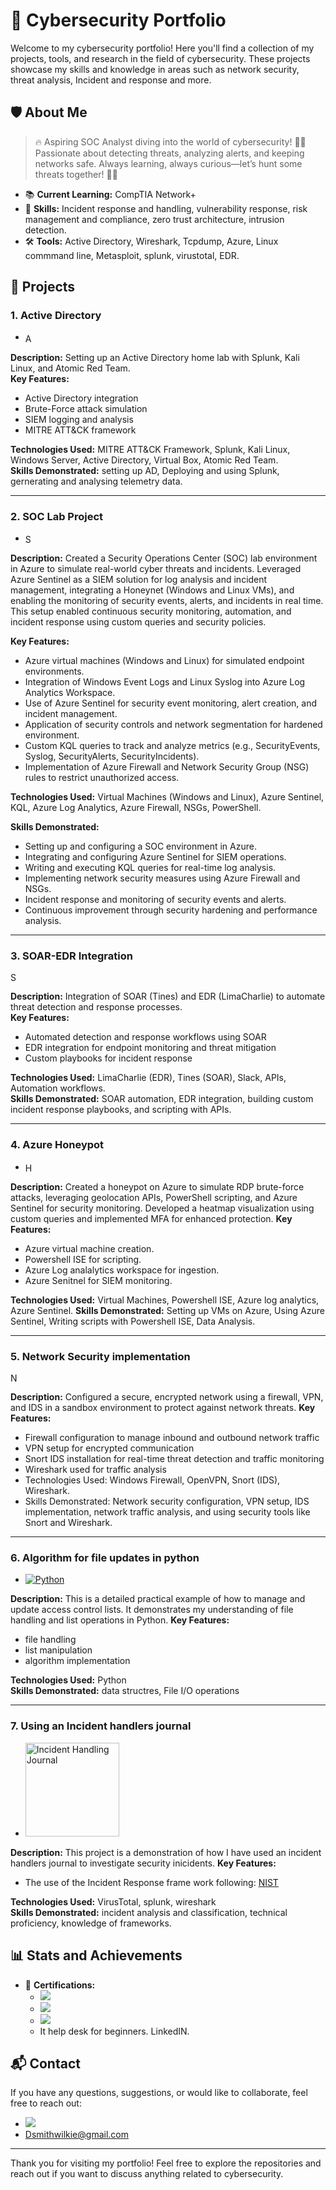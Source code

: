 # 🚀 Cybersecurity Portfolio

Welcome to my cybersecurity portfolio! Here you'll find a collection of my projects, tools, and research in the field of cybersecurity. These projects showcase my skills and knowledge in areas such as network security, threat analysis, Incident and response and more. 

## 🛡️ About Me

> 🔥 Aspiring SOC Analyst diving into the world of cybersecurity! 🕵️‍♂️ Passionate about detecting threats, analyzing alerts, and keeping networks safe. Always learning, always curious—let’s hunt some threats together! 🚨👾


- 📚 **Current Learning:** CompTIA Network+
- 🧠 **Skills:** Incident response and handling, vulnerability response, risk management and compliance, zero trust architecture, intrusion detection.
- 🛠️ **Tools:** Active Directory, Wireshark, Tcpdump, Azure, Linux commmand line, Metasploit, splunk, virustotal, EDR.

## 📂 Projects

### 1. Active Directory <a href="https://github.com/MrDerry10/AD-Project">
- <a href="https://github.com/MrDerry10/AD-Project" title="Active Directory Project">
  <img src="https://upload.wikimedia.org/wikipedia/commons/thumb/2/2b/Microsoft_Active_Directory_logo.svg/1024px-Microsoft_Active_Directory_logo.svg.png" alt="Active Directory project" style="width:16px;height:16px;vertical-align:middle;">
</a>


**Description:** Setting up an Active Directory home lab with Splunk, Kali Linux, and Atomic Red Team.   
**Key Features:**
- Active Directory integration
- Brute-Force attack simulation
- SIEM logging and analysis
- MITRE ATT&CK framework

**Technologies Used:** MITRE ATT&CK Framework, Splunk, Kali Linux, Windows Server, Active Directory, Virtual Box, Atomic Red Team.  
**Skills Demonstrated:** setting up AD, Deploying and using Splunk, gernerating and analysing telemetry data.

---
### 2. SOC Lab Project <a href="https://github.com/MrDerry10/SOC-Lab">
- <a href="https://github.com/MrDerry10/SOC-Lab" title="SOC Lab Project">
  <img src="https://upload.wikimedia.org/wikipedia/commons/7/7e/Cloud_computing_%28Azure%29_logo.png" alt="SOC Lab project" style="width:16px;height:16px;vertical-align:middle;">
</a>

**Description:**   Created a Security Operations Center (SOC) lab environment in Azure to simulate real-world cyber threats and incidents. Leveraged Azure Sentinel as a SIEM solution for log analysis and incident management, integrating a Honeynet (Windows and Linux VMs), and enabling the monitoring of security events, alerts, and incidents in real time. This setup enabled continuous security monitoring, automation, and incident response using custom queries and security policies.

**Key Features:**
- Azure virtual machines (Windows and Linux) for simulated endpoint environments.
- Integration of Windows Event Logs and Linux Syslog into Azure Log Analytics Workspace.
- Use of Azure Sentinel for security event monitoring, alert creation, and incident management.
- Application of security controls and network segmentation for hardened environment.
- Custom KQL queries to track and analyze metrics (e.g., SecurityEvents, Syslog, SecurityAlerts, SecurityIncidents).
- Implementation of Azure Firewall and Network Security Group (NSG) rules to restrict unauthorized access.

**Technologies Used:** Virtual Machines (Windows and Linux), Azure Sentinel, KQL, Azure Log Analytics, Azure Firewall, NSGs, PowerShell.

**Skills Demonstrated:** 
- Setting up and configuring a SOC environment in Azure.
- Integrating and configuring Azure Sentinel for SIEM operations.
- Writing and executing KQL queries for real-time log analysis.
- Implementing network security measures using Azure Firewall and NSGs.
- Incident response and monitoring of security events and alerts.
- Continuous improvement through security hardening and performance analysis.

--- 

### 3. SOAR-EDR Integration <a href="https://github.com/MrDerry10/SOAR-EDR">
<a href="https://github.com/MrDerry10/SOAR-EDR" title="SOAR-EDR Integration Project"> <img src="https://upload.wikimedia.org/wikipedia/commons/5/55/Automation-Logo.png" alt="SOAR EDR Project" style="width:16px;height:16px;vertical-align:middle;">
</a>


**Description:** Integration of SOAR (Tines) and EDR (LimaCharlie) to automate threat detection and response processes.   
**Key Features:**
- Automated detection and response workflows using SOAR
- EDR integration for endpoint monitoring and threat mitigation
- Custom playbooks for incident response

**Technologies Used:** LimaCharlie (EDR), Tines (SOAR), Slack, APIs, Automation workflows.   
**Skills Demonstrated:** SOAR automation, EDR integration, building custom incident response playbooks, and scripting with APIs.

---

### 4. Azure Honeypot <a href="https://github.com/MrDerry10/HoneyPot">
- <a href="https://github.com/MrDerry10/HoneyPot" title="HoneyPot">
  <img src="https://upload.wikimedia.org/wikipedia/commons/7/7e/Cloud_computing_%28Azure%29_logo.png" alt="Honeypot project" style="width:16px;height:16px;vertical-align:middle;">
</a>



**Description:**   Created a honeypot on Azure to simulate RDP brute-force attacks, leveraging geolocation APIs, PowerShell scripting, and Azure Sentinel for security monitoring. Developed a heatmap visualization using custom queries and implemented MFA for enhanced protection.
**Key Features:**
- Azure virtual machine creation. 
- Powershell ISE for scripting.
- Azure Log analalytics workspace for ingestion.
- Azure Senitnel for SIEM monitoring.

**Technologies Used:** Virtual Machines, Powershell ISE, Azure log analytics, Azure Sentinel.
**Skills Demonstrated:** Setting up VMs on Azure, Using Azure Sentinel, Writing scripts with Powershell ISE, Data Analysis. 

---

### 5. Network Security implementation
<a href="https://github.com/MrDerry10/NetworkSecurity" title="Network Security Implementation Project"> <img src="https://upload.wikimedia.org/wikipedia/commons/8/88/Network-security.png" alt="Network Security Project" style="width:16px;height:16px;vertical-align:middle;"> </a>

**Description:** Configured a secure, encrypted network using a firewall, VPN, and IDS in a sandbox environment to protect against network threats.
**Key Features:**
- Firewall configuration to manage inbound and outbound network traffic
- VPN setup for encrypted communication
- Snort IDS installation for real-time threat detection and traffic monitoring
- Wireshark used for traffic analysis
- Technologies Used: Windows Firewall, OpenVPN, Snort (IDS), Wireshark.
- Skills Demonstrated: Network security configuration, VPN setup, IDS implementation, network traffic analysis, and using security tools like Snort and Wireshark.

---

### 6. Algorithm for file updates in python 
- [![Python](https://upload.wikimedia.org/wikipedia/commons/c/c3/Python_logo_2015.svg)](https://github.com/MrDerry10/Algorithm-With-Python)

 
**Description:** This is a detailed practical example of how to manage and update access control lists. It demonstrates my understanding of file handling and list operations in Python.
**Key Features:**
- file handling
- list manipulation
- algorithm implementation

**Technologies Used:** Python  
**Skills Demonstrated:** data structres, File I/O operations

---

### 7. Using an Incident handlers journal
- <a href="https://github.com/MrDerry10/Incident-Handling-Journal">
  <img src="https://path-to-your-image/logo.png" alt="Incident Handling Journal" style="width:150px;height:auto;border:0;">
</a>

 
**Description:** This project is a demonstration of how I have used an incident handlers journal to investigate security inicidents. 
**Key Features:**
- The use of the Incident Response frame work following: [NIST](https://nvlpubs.nist.gov/nistpubs/specialpublications/nist.sp.800-61r2.pdf)

**Technologies Used:** VirusTotal, splunk, wireshark  
**Skills Demonstrated:** incident analysis and classification, technical proficiency, knowledge of frameworks.

## 📊 Stats and Achievements

- 🥇 **Certifications:**
  - [<img src="https://img.shields.io/badge/-CompTIA%20Security%2B%20Certified%20-EA161F?style=for-the-badge&logo=comptia&logoColor=white" />](https://www.credly.com/badges/48252b34-52aa-4d1b-a15f-0520a437a9b2/public_url)
  -   [<img src="https://img.shields.io/badge/-Google%20Cybersecurity%20Professional%20Certificate-4285F4?style=for-the-badge&logo=google&logoColor=white" />](https://coursera.org/share/6372766bef41ddc62d4228860ece5d39)
  - [<img src="https://img.shields.io/badge/-Microsoft%20Fundamentals%20Certificate-00A1F1?style=for-the-badge&logo=microsoft&logoColor=white" />
](https://learn.microsoft.com/api/credentials/share/en-us/derrysmithwilkie-4184/90EFC77AF04E51D4?sharingId=ED38EFC6BC5EF6AE)
  - It help desk for beginners. LinkedIN. 
  

## 📬 Contact

If you have any questions, suggestions, or would like to collaborate, feel free to reach out:

- <a href="https://linkedin.com/in/derry-smith-wilkie/"><img src="https://img.shields.io/badge/-LinkedIn-0072b1?&style=for-the-badge&logo=linkedin&logoColor=white" /></a>
- Dsmithwilkie@gmail.com

---

Thank you for visiting my portfolio! Feel free to explore the repositories and reach out if you want to discuss anything related to cybersecurity.
